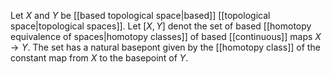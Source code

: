 Let $X$ and $Y$ be [[based topological space|based]] [[topological space|topological spaces]]. Let $[X,Y]$ denot the set of based [[homotopy equivalence of spaces|homotopy classes]] of based [[continuous]] maps $X\to Y$. The set has a natural basepont given by the [[homotopy class]] of the constant map from $X$ to the basepoint of $Y$. 